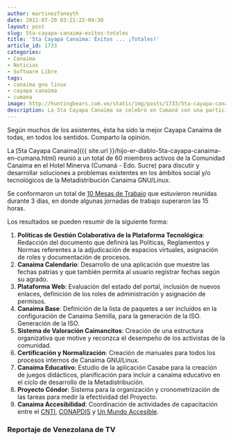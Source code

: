 ```yaml
---
author: martinezfaneyth
date: 2011-07-20 03:21:22-04:30
layout: post
slug: 5ta-cayapa-canaima-exitos-totales
title: '5ta Cayapa Canaima: Éxitos ... ¡Totales!'
article_id: 1733
categories:
- Canaima
- Noticias
- Software Libre
tags:
- canaima gnu linux
- cayapa canaima
- cumana
image: http://huntingbears.com.ve/static/img/posts/1733/5ta-cayapa-canaima-exitos-totales__1.jpg
description: La 5ta Cayapa Canaima se celebró en Cumaná con una participación masiva de la comunidad.
---
```


Según muchos de los asistentes, ésta ha sido la mejor Cayapa Canaima de todas, en todos los sentidos. Comparto la opinión.

La [5ta Cayapa Canaima]({{ site.url }}/hijo-er-diablo-5ta-cayapa-canaima-en-cumana.html) reunió a un total de 60 miembros activos de la Comunidad Canaima en el Hotel Minerva (Cumaná - Edo. Sucre) para discutir y desarrollar soluciones a problemas existentes en los ámbitos social y/o tecnológicos de la Metadistribución Canaima GNU/Linux.

Se conformaron un total de [10 Mesas de Trabajo](http://huntingbears.com.ve/static/img/posts/1733/5ta-cayapa-canaima-exitos-totales__1.jpg) que estuvieron reunidas durante 3 días, en donde algunas jornadas de trabajo superaron las 15 horas.

Los resultados se pueden resumir de la siguiente forma:

1. **Políticas de Gestión Colaborativa de la Plataforma Tecnológica**: Redacción del documento que definirá las Políticas, Reglamentos y Normas referentes a la adjudicación de espacios virtuales, asignación de roles y documentación de procesos.
2. **Canaima Calendario**: Desarrollo de una aplicación que muestre las fechas patrias y que también permita al usuario registrar fechas según su agrado.
3. **Plataforma Web**: Evaluación del estado del portal, inclusión de nuevos enlaces, definición de los roles de administración y asignación de permisos.
4. **Canaima Base**: Definición de la lista de paquetes a ser incluídos en la configuración de Canaima Semilla, para la generación de la ISO. Generación de la ISO.
5. **Sistema de Valoración Caimancitos**: Creación de una estructura organizativa que motive y reconzca el desempeño de los activistas de la comunidad.
6. **Certificación y Normalización**: Creación de manuales para todos los procesos internos de Canaima GNU/Linux.
7. **Canaima Educativo**: Estudio de la aplicación Casabe para la creación de juegos didácticos, planificación para incluir a canaima educativo en el ciclo de desarrollo de la Metadistribución.
8. **Proyecto Cóndor**: Sistema para la organización y cronometrización de las tareas para medir la efectividad del Proyecto.
9. **Canaima Accesibilidad**: Coordinación de actividades de capacitación entre el [CNTI](http://www.cnti.gob.ve/), [CONAPDIS](http://www.conapdis.gob.ve/) y [Un Mundo Accesible](http://mundoaccesible.org.ve/).

### Reportaje de Venezolana de TV

<span class="youtube" data-youtube-id="7bcUd3eznTk"></span>
<span class="youtube" data-youtube-id="IeqI4VZrbig"></span>

